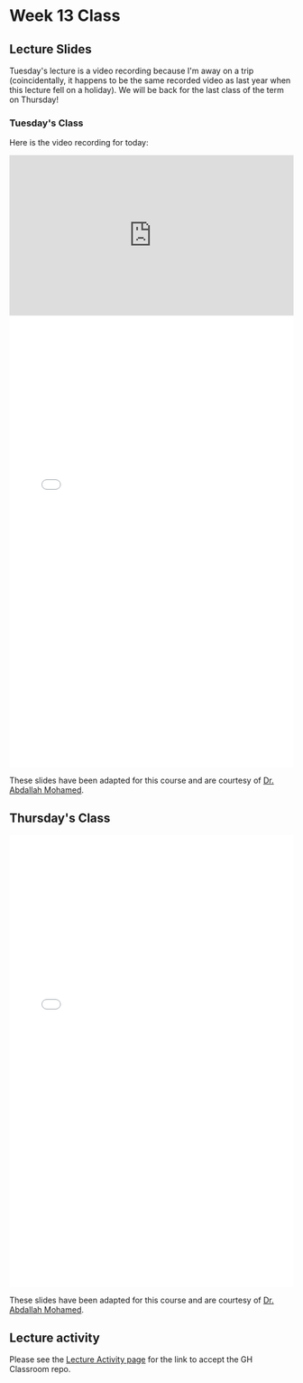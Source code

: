 # Week 13 Class

## Lecture Slides

Tuesday's lecture is a video recording because I'm away on a trip (coincidentally, it happens to be the same recorded video as last year when this lecture fell on a holiday).
We will be back for the last class of the term on Thursday!

### Tuesday's Class

Here is the video recording for today:

<div style="padding:56.25% 0 0 0;position:relative;"><iframe src="https://player.vimeo.com/video/687515139?h=5bbf171822&amp;badge=0&amp;autopause=0&amp;player_id=0&amp;app_id=58479" frameborder="0" allow="autoplay; fullscreen; picture-in-picture" allowfullscreen style="position:absolute;top:0;left:0;width:100%;height:100%;" title="COSC 123 Week 13 - Arrays"></iframe></div><script src="https://player.vimeo.com/api/player.js"></script>

<iframe src="../../2022-04-04 - Week13.pdf" width="100%" height="800px" frameBorder="0"> </iframe>

These slides have been adapted for this course and are courtesy of [Dr. Abdallah Mohamed](https://people.ok.ubc.ca/abdalmoh/).

## Thursday's Class

<iframe src="../../2022-04-07 - Exam Review.pdf" width="100%" height="800px" frameBorder="0"> </iframe>

These slides have been adapted for this course and are courtesy of [Dr. Abdallah Mohamed](https://people.ok.ubc.ca/abdalmoh/).

## Lecture activity

Please see the [Lecture Activity page](../links) for the link to accept the GH Classroom repo.